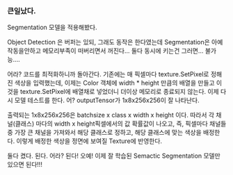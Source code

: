 ### 큰일났다.
Segmentation 모델을 적용해봤다.

Object Detection 은 버퍼는 있되, 그래도 동작은 한다였는데
Segmentation은 아예 작동을안하고 메모리부족이 떠버리면서 꺼진다... 
둘다 동시에 키는건 그러면... 불가능....

어라? 코드를 최적화하니까 돌아간다.
기존에는 매 픽셀마다 texture.SetPixel로 정해진 색상을 입력했는데, 이제는 Color 객체에 width * height 만큼의 배열을 만들고 이것을 texture.SetPixel에 배열채로 넣었더니 더이상 메모리로 종료되지 않는다. 
이제 다시 모델 테스트를 한다.
어? outputTensor가 1x8x256x256이 잘 나타난다.

출력되는 1x8x256x256은 batchsize x class x width x height 이다.
따라서 각 채널(클래스) 마다의 width x height픽셀에서의 값 확률값이 나오고, 
즉, 픽셀마다 채널들 중 가장 큰 채널을 가져와서 해당 클래스로 정하고, 해당 클래스에 맞는 색상을 배정한다.
이렇게 배정한 색상을 정면에 보여질 Texture에 반영한다.

둘다 켰다. 된다. 어라? 된다! 오예!
이제 잘 학습된 Semactic Segmentation 모델만 있으면 된다!!!

